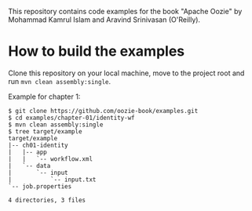 This repository contains code examples for the book "Apache Oozie" by Mohammad Kamrul Islam and Aravind Srinivasan (O'Reilly).

# How to build the examples

Clone this repository on your local machine, move to the project root and run `mvn clean assembly:single`.

Example for chapter 1:

```
$ git clone https://github.com/oozie-book/examples.git
$ cd examples/chapter-01/identity-wf
$ mvn clean assembly:single
$ tree target/example
target/example
|-- ch01-identity
|   |-- app
|   |   `-- workflow.xml
|   `-- data
|       `-- input
|           `-- input.txt
`-- job.properties

4 directories, 3 files
```

